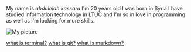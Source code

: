 My name is *abdulelah kassara* I'm 20 years old I was born in Syria I have studied information technology in LTUC and I'm so in love in programming as well as I'm looking for more skills.

![My picture](https://lh3.googleusercontent.com/KHGjqVcq81TtAU69IlT6razzgf9sa2AHe2NN1yvYYAhXu5kgvKbKK3AJTX8QQqIWwB4oyT8ycApR50Ra4TUdtdtiBUWJDRdAHgy3cPtt3s_wmGJ7ciHeWJ7gh10ZJmtzIQ2ltPipm-wBlt-Nl2oABVaE1DBixthdPOGTi3EgLNbHCF8KAI-u9lddmbdP4Q9tyND6_ZXdjWP-ZUJkfCcnKyGTbukZ6IXfV7PbMsnNtOHd-iYeeaLRLAGOPBkl3krfIzF4ejIkWadrEnmzdXbDCJkBdw6AhYHRURNc2lY19nBAveT2qAqWrCBPIryffOjLlURfCYrj2IvQMAh84bNUuv79koludToFfFz5LGEvqrXbQJgLbQMQVXCGVDmcOpP1Fhn0A3tG9g2f3JNon50qseyifcF_Jg86Vo6aAgY3fPuMfl_Ws6OF1nOXkG8NSV6UaCMd_Lt2INGSrqiOuzMqrheBBAP-y2fKVVlCcmawvzzXPS1ctNm37mM9FnwF1R0ah1Q7Sw8NQLC2qVfrVnTjbRhMy02eSNtTbyG0Ka7r5lF-wK_t4kTUdh0sIQ5-BquimfqWhgf9o-mXLRYxl8geYclKWuYvRplMnqWLlQOAHRhps-nWxG-ulCMmE4huMmaw1lqQu9saDrrOtP4KSOCmgda3xnSDkOihIRmG1cqeC2pBZkL1Iwk5C77pPpii=s250-k-rw-no)

[what is terminal?](https://abdulelahxd.github.io/Learning-Journal/terminal)
[what is git?](https://abdulelahxd.github.io/Learning-Journal/git)
[what is markdown?](https://abdulelahxd.github.io/Learning-Journal/markdown)